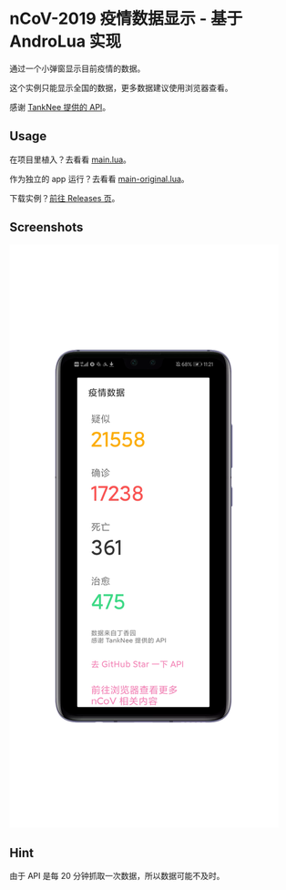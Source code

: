 # nCoV-2019 疫情数据显示 - 基于 AndroLua 实现

通过一个小弹窗显示目前疫情的数据。

这个实例只能显示全国的数据，更多数据建议使用浏览器查看。

感谢 [TankNee 提供的 API](https://github.com/TankNee/nCoV-2019-DataAPI)。

## Usage

在项目里植入？去看看 [main.lua](./main.lua)。

作为独立的 app 运行？去看看 [main-original.lua](./main-original.lua)。

下载实例？[前往 Releases 页](https://github.com/imgradeone/nCoV-2019-DataShow-for-AndroLua/releases)。

## Screenshots

![](./screenshot.png)

## Hint

由于 API 是每 20 分钟抓取一次数据，所以数据可能不及时。
